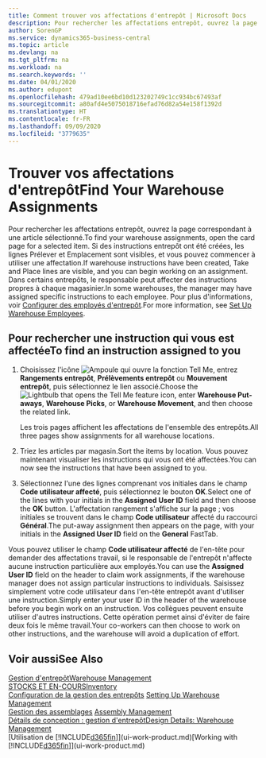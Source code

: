 ```yaml
---
title: Comment trouver vos affectations d'entrepôt | Microsoft Docs
description: Pour rechercher les affectations entrepôt, ouvrez la page correspondant à une article sélectionné. Si des instructions entrepôt ont été créées, les lignes Prélever et Emplacement sont visibles, et vous pouvez commencer à utiliser une affectation. Dans certains entrepôts, le responsable peut affecter des instructions propres à chaque magasinier.
author: SorenGP
ms.service: dynamics365-business-central
ms.topic: article
ms.devlang: na
ms.tgt_pltfrm: na
ms.workload: na
ms.search.keywords: ''
ms.date: 04/01/2020
ms.author: edupont
ms.openlocfilehash: 479ad10ee6bd10d123202749c1cc934bc67493af
ms.sourcegitcommit: a80afd4e5075018716efad76d82a54e158f1392d
ms.translationtype: HT
ms.contentlocale: fr-FR
ms.lasthandoff: 09/09/2020
ms.locfileid: "3779635"
---
```

# <a name="find-your-warehouse-assignments"></a><span data-ttu-id="1950e-105">Trouver vos affectations d'entrepôt</span><span class="sxs-lookup"><span data-stu-id="1950e-105">Find Your Warehouse Assignments</span></span>
<span data-ttu-id="1950e-106">Pour rechercher les affectations entrepôt, ouvrez la page correspondant à une article sélectionné.</span><span class="sxs-lookup"><span data-stu-id="1950e-106">To find your warehouse assignments, open the card page for a selected item.</span></span> <span data-ttu-id="1950e-107">Si des instructions entrepôt ont été créées, les lignes Prélever et Emplacement sont visibles, et vous pouvez commencer à utiliser une affectation.</span><span class="sxs-lookup"><span data-stu-id="1950e-107">If warehouse instructions have been created, Take and Place lines are visible, and you can begin working on an assignment.</span></span> <span data-ttu-id="1950e-108">Dans certains entrepôts, le responsable peut affecter des instructions propres à chaque magasinier.</span><span class="sxs-lookup"><span data-stu-id="1950e-108">In some warehouses, the manager may have assigned specific instructions to each employee.</span></span> <span data-ttu-id="1950e-109">Pour plus d'informations, voir [Configurer des employés d'entrepôt](warehouse-how-to-set-up-warehouse-employees.md).</span><span class="sxs-lookup"><span data-stu-id="1950e-109">For more information, see [Set Up Warehouse Employees](warehouse-how-to-set-up-warehouse-employees.md).</span></span>

## <a name="to-find-an-instruction-assigned-to-you"></a><span data-ttu-id="1950e-110">Pour rechercher une instruction qui vous est affectée</span><span class="sxs-lookup"><span data-stu-id="1950e-110">To find an instruction assigned to you</span></span>  
1.  <span data-ttu-id="1950e-111">Choisissez l'icône ![Ampoule qui ouvre la fonction Tell Me](media/ui-search/search_small.png "Dites-moi ce que vous voulez faire"), entrez **Rangements entrepôt**, **Prélèvements entrepôt** ou **Mouvement entrepôt**, puis sélectionnez le lien associé.</span><span class="sxs-lookup"><span data-stu-id="1950e-111">Choose the ![Lightbulb that opens the Tell Me feature](media/ui-search/search_small.png "Tell me what you want to do") icon, enter **Warehouse Put-aways**, **Warehouse Picks**, or **Warehouse Movement**, and then choose the related link.</span></span>

    <span data-ttu-id="1950e-112">Les trois pages affichent les affectations de l'ensemble des entrepôts.</span><span class="sxs-lookup"><span data-stu-id="1950e-112">All three pages show assignments for all warehouse locations.</span></span>  

2. <span data-ttu-id="1950e-113">Triez les articles par magasin.</span><span class="sxs-lookup"><span data-stu-id="1950e-113">Sort the items by location.</span></span> <span data-ttu-id="1950e-114">Vous pouvez maintenant visualiser les instructions qui vous ont été affectées.</span><span class="sxs-lookup"><span data-stu-id="1950e-114">You can now see the instructions that have been assigned to you.</span></span>  
3. <span data-ttu-id="1950e-115">Sélectionnez l'une des lignes comprenant vos initiales dans le champ **Code utilisateur affecté**, puis sélectionnez le bouton **OK**.</span><span class="sxs-lookup"><span data-stu-id="1950e-115">Select one of the lines with your initials in the **Assigned User ID** field and then choose the **OK** button.</span></span> <span data-ttu-id="1950e-116">L'affectation rangement s'affiche sur la page ; vos initiales se trouvent dans le champ **Code utilisateur** affecté du raccourci **Général**.</span><span class="sxs-lookup"><span data-stu-id="1950e-116">The put-away assignment then appears on the page, with your initials in the **Assigned User ID** field on the **General** FastTab.</span></span>  

<span data-ttu-id="1950e-117">Vous pouvez utiliser le champ **Code utilisateur affecté** de l'en-tête pour demander des affectations travail, si le responsable de l'entrepôt n'affecte aucune instruction particulière aux employés.</span><span class="sxs-lookup"><span data-stu-id="1950e-117">You can use the **Assigned User ID** field on the header to claim work assignments, if the warehouse manager does not assign particular instructions to individuals.</span></span> <span data-ttu-id="1950e-118">Saisissez simplement votre code utilisateur dans l'en-tête entrepôt avant d'utiliser une instruction.</span><span class="sxs-lookup"><span data-stu-id="1950e-118">Simply enter your user ID in the header of the warehouse before you begin work on an instruction.</span></span> <span data-ttu-id="1950e-119">Vos collègues peuvent ensuite utiliser d'autres instructions. Cette opération permet ainsi d'éviter de faire deux fois le même travail.</span><span class="sxs-lookup"><span data-stu-id="1950e-119">Your co-workers can then choose to work on other instructions, and the warehouse will avoid a duplication of effort.</span></span>  

## <a name="see-also"></a><span data-ttu-id="1950e-120">Voir aussi</span><span class="sxs-lookup"><span data-stu-id="1950e-120">See Also</span></span>  
[<span data-ttu-id="1950e-121">Gestion d'entrepôt</span><span class="sxs-lookup"><span data-stu-id="1950e-121">Warehouse Management</span></span>](warehouse-manage-warehouse.md)  
[<span data-ttu-id="1950e-122">STOCKS ET EN-COURS</span><span class="sxs-lookup"><span data-stu-id="1950e-122">Inventory</span></span>](inventory-manage-inventory.md)  
<span data-ttu-id="1950e-123">[Configuration de la gestion des entrepôts](warehouse-setup-warehouse.md)   </span><span class="sxs-lookup"><span data-stu-id="1950e-123">[Setting Up Warehouse Management](warehouse-setup-warehouse.md)   </span></span>  
<span data-ttu-id="1950e-124">[Gestion des assemblages](assembly-assemble-items.md)  </span><span class="sxs-lookup"><span data-stu-id="1950e-124">[Assembly Management](assembly-assemble-items.md)  </span></span>  
[<span data-ttu-id="1950e-125">Détails de conception : gestion d'entrepôt</span><span class="sxs-lookup"><span data-stu-id="1950e-125">Design Details: Warehouse Management</span></span>](design-details-warehouse-management.md)  
<span data-ttu-id="1950e-126">[Utilisation de [!INCLUDE[d365fin](includes/d365fin_md.md)]](ui-work-product.md)</span><span class="sxs-lookup"><span data-stu-id="1950e-126">[Working with [!INCLUDE[d365fin](includes/d365fin_md.md)]](ui-work-product.md)</span></span> 
